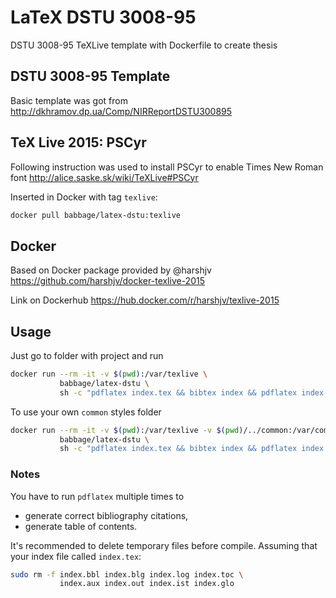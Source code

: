 # LaTeX DSTU 3008-95
DSTU 3008-95 TeXLive template with Dockerfile to create thesis

## DSTU 3008-95 Template

Basic template was got from
http://dkhramov.dp.ua/Comp/NIRReportDSTU300895


## TeX Live 2015: PSCyr

Following instruction was used to install PSCyr to enable Times New Roman font
http://alice.saske.sk/wiki/TeXLive#PSCyr

Inserted in Docker with tag `texlive`:
```bash
docker pull babbage/latex-dstu:texlive
```

## Docker

Based on Docker package provided by @harshjv
https://github.com/harshjv/docker-texlive-2015

Link on Dockerhub
https://hub.docker.com/r/harshjv/texlive-2015

## Usage

Just go to folder with project and run
```bash
docker run --rm -it -v $(pwd):/var/texlive \
           babbage/latex-dstu \
           sh -c "pdflatex index.tex && bibtex index && pdflatex index.tex && pdflatex index.tex"
```

To use your own `common` styles folder
```bash
docker run --rm -it -v $(pwd):/var/texlive -v $(pwd)/../common:/var/common \
           babbage/latex-dstu \
           sh -c "pdflatex index.tex && bibtex index && pdflatex index.tex && pdflatex index.tex"
```

### Notes

You have to run `pdflatex` multiple times to
- generate correct bibliography citations,
- generate table of contents.

It's recommended to delete temporary files before compile.
Assuming that your index file called `index.tex`:
```bash
sudo rm -f index.bbl index.blg index.log index.toc \
           index.aux index.out index.ist index.glo
```

